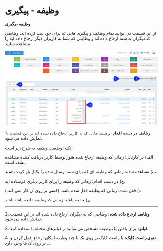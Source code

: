 # وظیفه - پیگیری    

**وظیفه-پیگیری**

از این قسمت می توانید تمام وظایف و پیگیری هایی که برای خود ثبت کرده اید، وظایفی که دیگران به شما ارجاع داده اند و وظایفی که شما به کاربران دیگر ارجاع داده اید را مشاهده نمایید .

![](TaskTracking2.JPG)

1\. **وظایف در دست اقدام:** وظیفه هایی که به کاربر ارجاع داده شده اند در این قسمت نمایش داده می شود.

نکته: وضعیت وظیفه به شرح زیر است:

الف) در کارتابل: زمانی که وظیفه ارجاع شده هنوز توسط کاربر دریافت کننده مشاهده نشده است.

ب) مشاهده شده: زمانی که وظیفه ای که برای شما ارسال شده را یکبار باز کرده باشید.

ج) در دست اقدام: زمانی که وظیفه را برای کاربر دیگری فرستاده اید.

د) قفل شده: زمانی که وظیفه قفل شده باشد. (کسی بر روی آن کار نمی کند.)

ی) خاتمه یافته: زمانی که وظیفه خاتمه یافته باشد.

* * *

2\. **وظایف ارجاع داده شده:** وظایفی که به دیگران ارجاع داده شده اند در این قسمت نمایش داده می شود.

3\. **فیلتر:** برای یافتن یک وظیفه مشخص می توانید از فیلترهای مختلف استفاده کنید.

4\. **منوی راست کلیک:** با راست کلیک بر روی یک یا چند وظیفه امکان ارجاع، قفل کردن و ... بر روی آن ها وجود دارد.